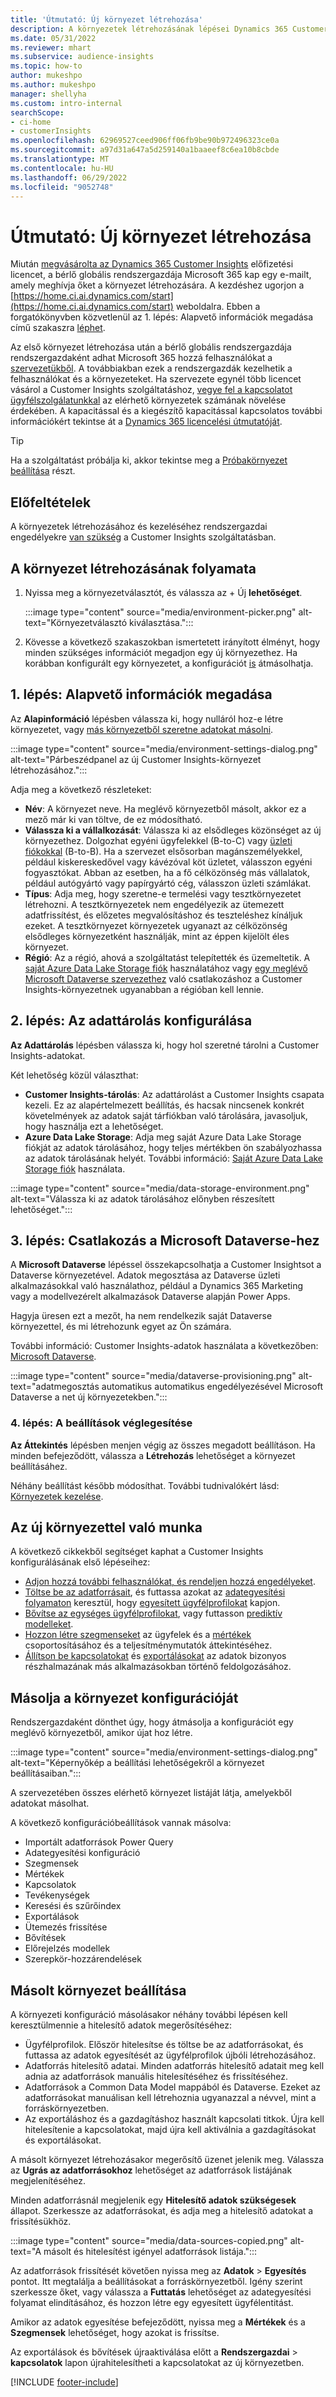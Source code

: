 ```yaml
---
title: 'Útmutató: Új környezet létrehozása'
description: A környezetek létrehozásának lépései Dynamics 365 Customer Insights.
ms.date: 05/31/2022
ms.reviewer: mhart
ms.subservice: audience-insights
ms.topic: how-to
author: mukeshpo
ms.author: mukeshpo
manager: shellyha
ms.custom: intro-internal
searchScope:
- ci-home
- customerInsights
ms.openlocfilehash: 62969527ceed906ff06fb9be90b972496323ce0a
ms.sourcegitcommit: a97d31a647a5d259140a1baaeef8c6ea10b8cbde
ms.translationtype: MT
ms.contentlocale: hu-HU
ms.lasthandoff: 06/29/2022
ms.locfileid: "9052748"
---
```

# <a name="how-to-create-a-new-environment"></a>Útmutató: Új környezet létrehozása

Miután [megvásárolta az Dynamics 365 Customer Insights](paid-license.md) előfizetési licencet, a bérlő globális rendszergazdája Microsoft 365 kap egy e-mailt, amely meghívja őket a környezet létrehozására. A kezdéshez ugorjon a [https://home.ci.ai.dynamics.com/start](https://home.ci.ai.dynamics.com/start) weboldalra. Ebben a forgatókönyvben közvetlenül az 1. lépés: Alapvető információk megadása című szakaszra [léphet](#step-1-provide-basic-information).

Az első környezet létrehozása után a bérlő globális rendszergazdája rendszergazdaként adhat Microsoft 365 hozzá felhasználókat a [szervezetükből](permissions.md). A továbbiakban ezek a rendszergazdák kezelhetik a felhasználókat és a környezeteket. Ha szervezete egynél több licencet vásárol a Customer Insights szolgáltatáshoz, [vegye fel a kapcsolatot ügyfélszolgálatunkkal](https://go.microsoft.com/fwlink/?linkid=2079641) az elérhető környezetek számának növelése érdekében. A kapacitással és a kiegészítő kapacitással kapcsolatos további információkért tekintse át a [Dynamics 365 licencelési útmutatóját](https://go.microsoft.com/fwlink/?LinkId=866544).

> [!TIP]
> Ha a szolgáltatást próbálja ki, akkor tekintse meg a [Próbakörnyezet beállítása](trial-signup.md) részt.

## <a name="prerequisites"></a>Előfeltételek

A környezetek létrehozásához és kezeléséhez rendszergazdai engedélyekre [van szükség](permissions.md) a Customer Insights szolgáltatásban.

## <a name="start-the-environment-creation-process"></a>A környezet létrehozásának folyamata

1. Nyissa meg a környezetválasztót, és válassza az + Új **lehetőséget**.
  
   :::image type="content" source="media/environment-picker.png" alt-text="Környezetválasztó kiválasztása.":::

1. Kövesse a következő szakaszokban ismertetett irányított élményt, hogy minden szükséges információt megadjon egy új környezethez. Ha korábban konfigurált egy környezetet, a konfigurációt [is](#copy-the-environment-configuration) átmásolhatja.

## <a name="step-1-provide-basic-information"></a>1. lépés: Alapvető információk megadása

Az **Alapinformáció** lépésben válassza ki, hogy nulláról hoz-e létre környezetet, vagy [más környezetből szeretne adatokat másolni](#copy-the-environment-configuration).

   :::image type="content" source="media/environment-settings-dialog.png" alt-text="Párbeszédpanel az új Customer Insights-környezet létrehozásához.":::

Adja meg a következő részleteket:

- **Név**: A környezet neve. Ha meglévő környezetből másolt, akkor ez a mező már ki van töltve, de ez módosítható.
- **Válassza ki a vállalkozását**: Válassza ki az elsődleges közönséget az új környezethez. Dolgozhat egyéni ügyfelekkel (B-to-C) vagy [üzleti fiókokkal](work-with-business-accounts.md) (B-to-B). Ha a szervezet elsősorban magánszemélyekkel, például kiskereskedővel vagy kávézóval köt üzletet, válasszon egyéni fogyasztókat. Abban az esetben, ha a fő célközönség más vállalatok, például autógyártó vagy papírgyártó cég, válasszon üzleti számlákat.
- **Típus**: Adja meg, hogy szeretne-e termelési vagy tesztkörnyezetet létrehozni. A tesztkörnyezetek nem engedélyezik az ütemezett adatfrissítést, és előzetes megvalósításhoz és teszteléshez kínáljuk ezeket. A tesztkörnyezet környezetek ugyanazt az célközönség elsődleges környezetként használják, mint az éppen kijelölt éles környezet.
- **Régió**: Az a régió, ahová a szolgáltatást telepítették és üzemeltetik. A [saját Azure Data Lake Storage fiók](own-data-lake-storage.md) használatához vagy [egy meglévő Microsoft Dataverse szervezethez](customer-insights-dataverse.md) való csatlakozáshoz a Customer Insights-környezetnek ugyanabban a régióban kell lennie.

## <a name="step-2-configure-data-storage"></a>2. lépés: Az adattárolás konfigurálása

**Az Adattárolás** lépésben válassza ki, hogy hol szeretné tárolni a Customer Insights-adatokat.

Két lehetőség közül választhat:

- **Customer Insights-tárolás**: Az adattárolást a Customer Insights csapata kezeli. Ez az alapértelmezett beállítás, és hacsak nincsenek konkrét követelmények az adatok saját tárfiókban való tárolására, javasoljuk, hogy használja ezt a lehetőséget.
- **Azure Data Lake Storage**: Adja meg saját Azure Data Lake Storage fiókját az adatok tárolásához, hogy teljes mértékben ön szabályozhassa az adatok tárolásának helyét. További információ: [Saját Azure Data Lake Storage fiók](own-data-lake-storage.md) használata.

:::image type="content" source="media/data-storage-environment.png" alt-text="Válassza ki az adatok tárolásához előnyben részesített lehetőséget.":::

## <a name="step-3-connect-to-microsoft-dataverse"></a>3. lépés: Csatlakozás a Microsoft Dataverse-hez

A **Microsoft Dataverse** lépéssel összekapcsolhatja a Customer Insightsot a Dataverse környezetével. Adatok megosztása az Dataverse üzleti alkalmazásokkal való használathoz, például a Dynamics 365 Marketing vagy a modellvezérelt alkalmazások Dataverse alapján Power Apps.


Hagyja üresen ezt a mezőt, ha nem rendelkezik saját Dataverse környezettel, és mi létrehozunk egyet az Ön számára.

További információ: Customer Insights-adatok használata a következőben: [Microsoft Dataverse](customer-insights-dataverse.md).

:::image type="content" source="media/dataverse-provisioning.png" alt-text="adatmegosztás automatikus automatikus engedélyezésével Microsoft Dataverse a net új környezetekben.":::

### <a name="step-4-finalize-the-settings"></a>4. lépés: A beállítások véglegesítése

**Az Áttekintés** lépésben menjen végig az összes megadott beállításon. Ha minden befejeződött, válassza a **Létrehozás** lehetőséget a környezet beállításáhez.

Néhány beállítást később módosíthat. További tudnivalókért lásd: [Környezetek kezelése](manage-environments.md).

## <a name="work-with-your-new-environment"></a>Az új környezettel való munka

A következő cikkekből segítséget kaphat a Customer Insights konfigurálásának első lépéseihez:

- [Adjon hozzá további felhasználókat, és rendeljen hozzá engedélyeket](permissions.md).
- [Töltse be az adatforrásait](data-sources.md), és futtassa azokat az [adategyesítési folyamaton](data-unification.md) keresztül, hogy [egyesített ügyfélprofilokat](customer-profiles.md) kapjon.
- [Bővítse az egységes ügyfélprofilokat](enrichment-hub.md), vagy futtasson [prediktív modelleket](predictions-overview.md).
- [Hozzon létre szegmenseket](segments.md) az ügyfelek és a [mértékek](measures.md) csoportosításához és a teljesítménymutatók áttekintéséhez.
- [Állítson be kapcsolatokat](connections.md) és [exportálásokat](export-destinations.md) az adatok bizonyos részhalmazának más alkalmazásokban történő feldolgozásához.

## <a name="copy-the-environment-configuration"></a>Másolja a környezet konfigurációját

Rendszergazdaként dönthet úgy, hogy átmásolja a konfigurációt egy meglévő környezetből, amikor újat hoz létre.

:::image type="content" source="media/environment-settings-dialog.png" alt-text="Képernyőkép a beállítási lehetőségekről a környezet beállításaiban.":::

A szervezetében összes elérhető környezet listáját látja, amelyekből adatokat másolhat.

A következő konfigurációbeállítások vannak másolva:

- Importált adatforrások Power Query
- Adategyesítési konfiguráció
- Szegmensek
- Mértékek
- Kapcsolatok
- Tevékenységek
- Keresési és szűrőindex
- Exportálások
- Ütemezés frissítése
- Bővítések
- Előrejelzés modellek
- Szerepkör-hozzárendelések

## <a name="set-up-a-copied-environment"></a>Másolt környezet beállítása

A környezeti konfiguráció másolásakor néhány további lépésen kell keresztülmennie a hitelesítő adatok megerősítéséhez:

- Ügyfélprofilok. Először hitelesítse és töltse be az adatforrásokat, és futtassa az adatok egyesítését az ügyfélprofilok újbóli létrehozásához.
- Adatforrás hitelesítő adatai. Minden adatforrás hitelesítő adatait meg kell adnia az adatforrások manuális hitelesítéséhez és frissítéséhez.
- Adatforrások a Common Data Model mappából és Dataverse. Ezeket az adatforrásokat manuálisan kell létrehoznia ugyanazzal a névvel, mint a forráskörnyezetben.
- Az exportáláshoz és a gazdagításhoz használt kapcsolati titkok. Újra kell hitelesítenie a kapcsolatokat, majd újra kell aktiválnia a gazdagításokat és exportálásokat.

A másolt környezet létrehozásakor megerősítő üzenet jelenik meg. Válassza az **Ugrás az adatforrásokhoz** lehetőséget az adatforrások listájának megjelenítéséhez.

Minden adatforrásnál megjelenik egy **Hitelesítő adatok szükségesek** állapot. Szerkessze az adatforrásokat, és adja meg a hitelesítő adatokat a frissítésükhöz.

:::image type="content" source="media/data-sources-copied.png" alt-text="A másolt és hitelesítést igényel adatforrások listája.":::

Az adatforrások frissítését követően nyissa meg az **Adatok** > **Egyesítés** pontot. Itt megtalálja a beállításokat a forráskörnyezetből. Igény szerint szerkessze őket, vagy válassza a **Futtatás** lehetőséget az adategyesítési folyamat elindításához, és hozzon létre egy egyesített ügyfélentitást.

Amikor az adatok egyesítése befejeződött, nyissa meg a **Mértékek** és a **Szegmensek** lehetőséget, hogy azokat is frissítse.

Az exportálások és bővítések újraaktiválása előtt a **Rendszergazdai** > **kapcsolatok** lapon újrahitelesítheti a kapcsolatokat az új környezetben.

[!INCLUDE [footer-include](includes/footer-banner.md)]
